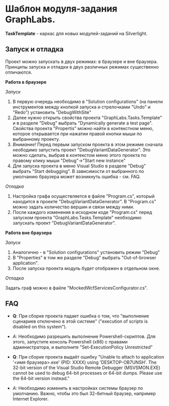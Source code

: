 # Шаблон модуля-задания GraphLabs.

**TaskTemplate** - каркас для новых модулей-заданий на Silverlight.

## Запуск и отладка

Проект можно запускать в двух режимах: в браузере и вне браузера. Принципы запуска и отладки в двух различных режимах существенно отличаются.


**Работа в браузере**

*Запуск*

  1. В первую очередь необходимо в "Solution configurations" (на панели инструментов между кнопкой запуска и стрелочками "Undo" и "Redo") установить "DebugWithSite"
  2. Далее нужно открыть свойства проекта "GraphLabs.Tasks.Template" и в разделе "Debug" выбрать "Dynamically generate a test page". Свойства проекта "Propertis" можно найти в контекстном меню, которое открывается при нажатии правой кнопки мыши по выбранному проекту.
  3. *Внимание!* Перед первым запуском проекта в этом режиме сначала неободимо запустить проект "DebugVariantDataGenerator". Это можно сделать, выбрав в контекстом меню этого проекта по правому клику мыши "Debug"->"Start new instance"
  3. Для запуска проекта в меню Visual Studio в разделе "Debug" выбрать "Start debugging". В зависимости от выбранного по умолчанию браузера может возникнуть ошибка - см. FAQ.
  
*Отладка*

 1. Настройка графа осуществляется в файле "Program.cs", который находится в проекте "DebugVariantDataGenerator". В "Program.cs" можно задать количество вершин и связи между ними.  
 2. После каждого изменения в исходном коде "Program.cs" перед запуском проекта "GraphLabs.Tasks.Template" необходимо запускать проект "DebugVariantDataGenerator".


**Работа вне браузера**

*Запуск*

  1. Аналогично - в "Solution configurations" установить режим "Debug"
  2. В "Properties" в том же разделе "Debug" выбрать "Out-of-browser application". 
  3. После запуска проекта модуль будет отображен в отдельном окне.
  
*Отладка*

  Задать граф можно в файле "MockedWcfServicesConfigurator.cs".
  

## FAQ

* **Q**: При сборке проекта падает ошибка о том, что "выполнение сценариев отключено в этой системе" ("execution of scripts is disabled on this system").
* *A*: Необходимо разрешить выполнение Powershell-скриптов. Для этого, запустите консоль Powershell (x86) с правами администратора, и выполните "Set-ExecutionPolicy Unrestricted"


* **Q**: При сборке проекта выдаёт ошибку "Unable to attach to application '<имя браузера>.exe' (PID: XXXX) using 'DESKTOP-OB7UNSH'. The 32-bit version of the Visual Studio Remote Debugger (MSVSMON.EXE) cannot be used to debug 64-bit processes or 64-bit dumps. Please use the 64-bit version instead."
* *A*: Необходимо изменить в настройках системы браузер по умолчанию. Важно, чтобы это был 32-битный браузер, например Internet Explorer.
